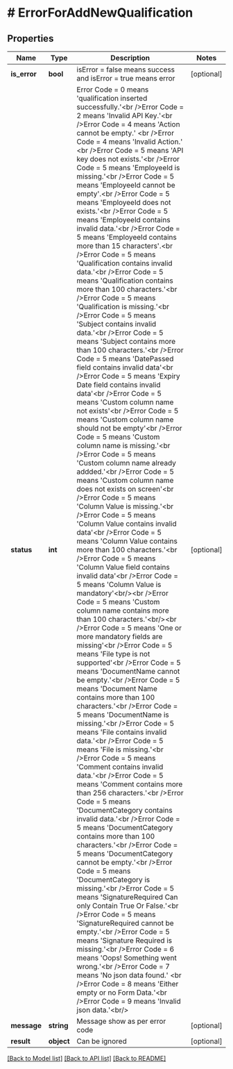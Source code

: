 # # ErrorForAddNewQualification

## Properties

Name | Type | Description | Notes
------------ | ------------- | ------------- | -------------
**is_error** | **bool** | isError &#x3D; false means success and isError &#x3D; true means error | [optional]
**status** | **int** | Error Code &#x3D; 0 means &#39;qualification inserted successfully.&#39;&lt;br /&gt;Error Code &#x3D; 2 means &#39;Invalid API Key.&#39;&lt;br /&gt;Error Code &#x3D; 4 means &#39;Action cannot be empty.&#39; &lt;br /&gt;Error Code &#x3D; 4 means &#39;Invalid Action.&#39; &lt;br /&gt;Error Code &#x3D; 5 means &#39;API key does not exists.&#39;&lt;br /&gt;Error Code &#x3D; 5 means &#39;EmployeeId is missing.&#39;&lt;br /&gt;Error Code &#x3D; 5 means &#39;EmployeeId cannot be empty&#39;.&lt;br /&gt;Error Code &#x3D; 5 means &#39;EmployeeId does not exists.&#39;&lt;br /&gt;Error Code &#x3D; 5 means &#39;EmployeeId contains invalid data.&#39;&lt;br /&gt;Error Code &#x3D; 5 means &#39;EmployeeId contains more than 15 characters&#39;.&lt;br /&gt;Error Code &#x3D; 5 means &#39;Qualification contains invalid data.&#39;&lt;br /&gt;Error Code &#x3D; 5 means &#39;Qualification contains more than 100 characters.&#39;&lt;br /&gt;Error Code &#x3D; 5 means &#39;Qualification is missing.&#39;&lt;br /&gt;Error Code &#x3D; 5 means &#39;Subject contains invalid data.&#39;&lt;br /&gt;Error Code &#x3D; 5 means &#39;Subject contains more than 100 characters.&#39;&lt;br /&gt;Error Code &#x3D; 5 means &#39;DatePassed field contains invalid data&#39;&lt;br /&gt;Error Code &#x3D; 5 means &#39;Expiry Date field contains invalid data&#39;&lt;br /&gt;Error Code &#x3D; 5 means &#39;Custom column name not exists&#39;&lt;br /&gt;Error Code &#x3D; 5 means &#39;Custom column name should not be empty&#39;&lt;br /&gt;Error Code &#x3D; 5 means &#39;Custom column name is missing.&#39;&lt;br /&gt;Error Code &#x3D; 5 means &#39;Custom column name already addded.&#39;&lt;br /&gt;Error Code &#x3D; 5 means &#39;Custom column name does not exists on screen&#39;&lt;br /&gt;Error Code &#x3D; 5 means &#39;Column Value is missing.&#39;&lt;br /&gt;Error Code &#x3D; 5 means &#39;Column Value contains invalid data&#39;&lt;br /&gt;Error Code &#x3D; 5 means &#39;Column Value contains more than 100 characters.&#39;&lt;br /&gt;Error Code &#x3D; 5 means &#39;Column Value field contains invalid data&#39;&lt;br /&gt;Error Code &#x3D; 5 means &#39;Column Value is mandatory&#39;&lt;br/&gt;&lt;br /&gt;Error Code &#x3D; 5 means &#39;Custom column name contains more than 100 characters.&#39;&lt;br/&gt;&lt;br /&gt;Error Code &#x3D; 5 means &#39;One or more mandatory fields are missing&#39;&lt;br /&gt;Error Code &#x3D; 5 means &#39;File type is not supported&#39;&lt;br /&gt;Error Code &#x3D; 5 means &#39;DocumentName cannot be empty.&#39;&lt;br /&gt;Error Code &#x3D; 5 means &#39;Document Name contains more than 100 characters.&#39;&lt;br /&gt;Error Code &#x3D; 5 means &#39;DocumentName is missing.&#39;&lt;br /&gt;Error Code &#x3D; 5 means &#39;File contains invalid data.&#39;&lt;br /&gt;Error Code &#x3D; 5 means &#39;File is missing.&#39;&lt;br /&gt;Error Code &#x3D; 5 means &#39;Comment contains invalid data.&#39;&lt;br /&gt;Error Code &#x3D; 5 means &#39;Comment contains more than 256 characters.&#39;&lt;br /&gt;Error Code &#x3D; 5 means &#39;DocumentCategory contains invalid data.&#39;&lt;br /&gt;Error Code &#x3D; 5 means &#39;DocumentCategory contains more than 100 characters.&#39;&lt;br /&gt;Error Code &#x3D; 5 means &#39;DocumentCategory cannot be empty.&#39;&lt;br /&gt;Error Code &#x3D; 5 means &#39;DocumentCategory is missing.&#39;&lt;br /&gt;Error Code &#x3D; 5 means &#39;SignatureRequired Can only Contain True Or False.&#39;&lt;br /&gt;Error Code &#x3D; 5 means &#39;SignatureRequired cannot be empty.&#39;&lt;br /&gt;Error Code &#x3D; 5 means &#39;Signature Required is missing.&#39;&lt;br /&gt;Error Code &#x3D; 6 means &#39;Oops! Something went wrong.&#39;&lt;br /&gt;Error Code &#x3D; 7 means &#39;No json data found.&#39; &lt;br /&gt;Error Code &#x3D; 8 means &#39;Either empty or no Form Data.&#39;&lt;br /&gt;Error Code &#x3D; 9 means &#39;Invalid json data.&#39;&lt;br/&gt; | [optional]
**message** | **string** | Message show as per error code | [optional]
**result** | **object** | Can be ignored | [optional]

[[Back to Model list]](../../README.md#models) [[Back to API list]](../../README.md#endpoints) [[Back to README]](../../README.md)
